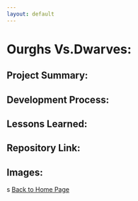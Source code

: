 ```yaml
---
layout: default
---
```

# Ourghs Vs.Dwarves:

## Project Summary:
<p>
</p>

## Development Process:

## Lessons Learned:

## Repository Link:

## Images:
s
[Back to Home Page](./)

